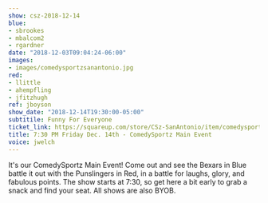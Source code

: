 ```yaml
---
show: csz-2018-12-14
blue:
- sbrookes
- mbalcom2
- rgardner
date: "2018-12-03T09:04:24-06:00"
images:
- images/comedysportzsanantonio.jpg
red:
- llittle
- ahempfling
- jfitzhugh
ref: jboyson
show_date: "2018-12-14T19:30:00-05:00"
subtitile: Funny For Everyone
ticket_link: https://squareup.com/store/CSz-SanAntonio/item/comedysportz-friday-night-15
title: 7:30 PM Friday Dec. 14th - ComedySportz Main Event
voice: jwelch
---
```


It's our ComedySportz Main Event! Come out and see the Bexars in Blue battle it out with the Punslingers in Red, in a battle for laughs, glory, and fabulous points. The show starts at 7:30, so get here a bit early to grab a snack and find your seat. All shows are also BYOB.
